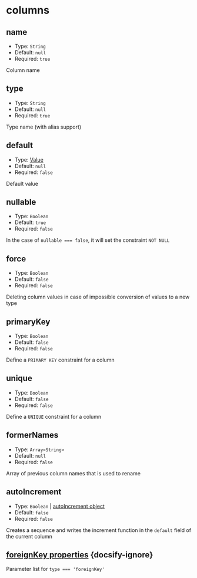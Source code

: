 # columns

## name

* Type: `String`
* Default: `null`
* Required: `true`

Column name

## type

* Type: `String`
* Default: `null`
* Required: `true`
 
Type name (with alias support)

## default

* Type: [Value](#column-value-definitions)
* Default: `null`
* Required: `false`
 
Default value

## nullable

* Type: `Boolean`
* Default: `true`
* Required: `false`

In the case of `nullable === false`, it will set the constraint `NOT NULL`

## force

* Type: `Boolean`
* Default: `false`
* Required: `false`
 
Deleting column values in case of impossible conversion of values to a new type

## primaryKey

* Type: `Boolean`
* Default: `false`
* Required: `false`
 
Define a `PRIMARY KEY` constraint for a column

## unique

* Type: `Boolean`
* Default: `false`
* Required: `false`
 
Define a `UNIQUE` constraint for a column

## formerNames

* Type: `Array<String>`
* Default: `null`
* Required: `false`
 
Array of previous column names that is used to rename

## autoIncrement

* Type: `Boolean` | [autoIncrement object](auto-increment.md)
* Default: `false`
* Required: `false`
 
Creates a sequence and writes the increment function in the `default` field of the current column

## [foreignKey properties](foreign-key.md) {docsify-ignore}

Parameter list for `type === 'foreignKey'`
